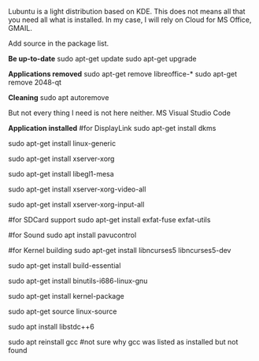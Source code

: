 Lubuntu is a light distribution based on KDE. This does not means all that you need all what is installed. In my case, I will rely on Cloud for MS Office, GMAIL.

Add source in the package list.

**Be up-to-date**
sudo apt-get update
sudo apt-get upgrade


**Applications removed**
sudo apt-get remove libreoffice-*
sudo apt-get remove 2048-qt


**Cleaning**
sudo apt autoremove


But not every thing I need is not here neither. MS Visual Studio Code

**Application installed**
#for DisplayLink
sudo apt-get install dkms

sudo apt-get install linux-generic

sudo apt-get install xserver-xorg

sudo apt-get install libegl1-mesa

sudo apt-get install xserver-xorg-video-all

sudo apt-get install xserver-xorg-input-all


#for SDCard support
sudo apt-get install exfat-fuse exfat-utils


#for Sound
sudo apt install pavucontrol


#for Kernel building
sudo apt-get install libncurses5 libncurses5-dev

sudo apt-get install build-essential

sudo apt-get install binutils-i686-linux-gnu

sudo apt-get install kernel-package

sudo apt-get source linux-source

sudo apt install libstdc++6

sudo apt reinstall gcc #not sure why gcc was listed as installed but not found

